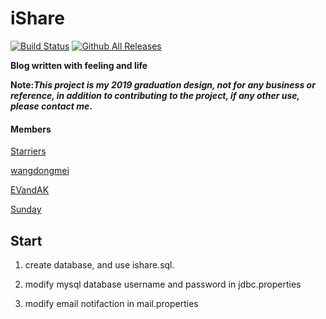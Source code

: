 # iShare
[![Build Status](https://travis-ci.org/Starrier/iShare.svg?branch=master)](https://travis-ci.org/Starrier/iShare)
[![Github All Releases](https://img.shields.io/github/downloads/atom/atom/total.svg)](https://github.com/Starrier/iShare.git)

**Blog written with feeling and life**

**Note:_This project is my 2019 graduation design, not for any business or reference, in addition to contributing to the project, if any other use, please contact me_.**

#### Members

  [Starriers](https://github.com/Starriers)<br/>
  
  [wangdongmei](https://github.com/GitHuB-wangdongmei)<br/>
  
  [EVandAK](https://github.com/EVandAK)<br/>
  
  [Sunday](https://github.com/YrhSun)<br/>

## Start

1. create database, and use ishare.sql.

2. modify mysql database username and password in  jdbc.properties

3. modify email notifaction in mail.properties
